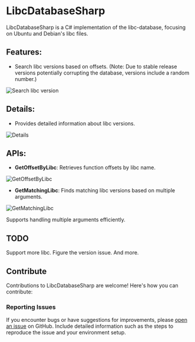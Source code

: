 # LibcDatabaseSharp

LibcDatabaseSharp is a C# implementation of the libc-database, focusing on Ubuntu and Debian's libc files.

## Features:
- Search libc versions based on offsets. (Note: Due to stable release versions potentially corrupting the database, versions include a random number.)
  
![Search libc version](https://github.com/XKaguya/LibcDatabaseSharp/assets/96401952/d6cf64e5-4295-41b2-833d-3cc415705b1d)

## Details:
- Provides detailed information about libc versions.
  
![Details](https://github.com/XKaguya/LibcDatabaseSharp/assets/96401952/12384607-2a8b-4319-bfdb-bf552351864a)

## APIs:
- **GetOffsetByLibc**: Retrieves function offsets by libc name.
  
![GetOffsetByLibc](https://github.com/XKaguya/LibcDatabaseSharp/assets/96401952/3d790d49-aeea-496f-b85f-b45c68c4d730)

- **GetMatchingLibc**: Finds matching libc versions based on multiple arguments.
  
![GetMatchingLibc](https://github.com/XKaguya/LibcDatabaseSharp/assets/96401952/9cf05579-e624-4170-a624-3632a800d801)

Supports handling multiple arguments efficiently.

## TODO
Support more libc.
Figure the version issue.
And more.

## Contribute

Contributions to LibcDatabaseSharp are welcome! Here's how you can contribute:

### Reporting Issues
If you encounter bugs or have suggestions for improvements, please [open an issue](https://github.com/XKaguya/LibcDatabaseSharp/issues) on GitHub. Include detailed information such as the steps to reproduce the issue and your environment setup.
